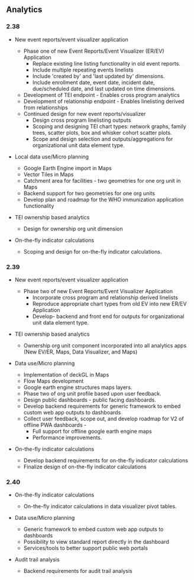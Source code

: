 ## Analytics

### 2.38

-   New event reports/event visualizer application

    -   Phase one of new Event Reports/Event Visualizer (ER/EV) Application
        -   Replace existing line listing functionality in old event reports.
        -   Include multiple repeating events linelists
        -   Include 'created by' and 'last updated by' dimensions. 
        -   Include enrollment date, event date, incident date, due/scheduled date, and last updated on time dimensions. 
    -   Development of TEI endpoint - Enables cross program analytics
    -   Development of relationship endpoint - Enables linelisting derived from relationships
    -   Continued design for new event reports/visualizer
        -   Design cross program linelisting outputs
        -   Scoping and designing TEI chart types: network graphs, family trees, scatter plots, box and whisker cohort scatter plots.
        -   Scope and design selection and outputs/aggregations for organizational unit data element type.

-   Local data use/Micro planning

    -   Google Earth Engine import in Maps
    -   Vector Tiles in Maps
    -   Catchment area for facilities - two geometries for one org unit in Maps
    -   Backend support for two geometries for one org units
    -   Develop plan and roadmap for the WHO immunization application functionality

-   TEI ownership based analytics

    -   Design for ownership org unit dimension

-   On-the-fly indicator calculations

    -   Scoping and design for on-the-fly indicator calculations.

### 2.39

-   New event reports/event visualizer application

    -   Phase two of new Event Reports/Event Visualizer Application
        -   Incorporate cross program and relationship derived linelists
        -   Reproduce appropriate chart types from old EV into new ER/EV Application
        -   Develop- backend and front end for outputs for organizational unit data element type.

-   TEI ownership based analytics

    -   Ownership org unit component incorporated into all analytics apps (New EV/ER, Maps, Data Visualizer, and Maps)

-   Data use/Micro planning

    -   Implementation of deckGL in Maps
    -   Flow Maps development
    -   Google earth engine structures maps layers.
    -   Phase two of org unit profile based upon user feedback.
    -   Design public dashboards - public facing dashboards.
    -   Develop backend requirements for generic framework to embed custom web app outputs to dashboards
    -   Collect user feedback, scope out, and develop roadmap for V2 of offline PWA dashboards -
        -   Full support for offline google earth engine maps
        -   Performance improvements.

-   On-the-fly indicator calculations

    -   Develop backend requirements for on-the-fly indicator calculations
    -   Finalize design of on-the-fly indicator calculations

### 2.40

-   On-the-fly indicator calculations

    -   On-the-fly indicator calculations in data visualizer pivot tables.

-   Data use/Micro planning

    -   Generic framework to embed custom web app outputs to dashboards
    -   Possibility to view standard report directly in the dashboard
    -   Services/tools to better support public web portals

-   Audit trail analysis

    -   Backend requirements for audit trail analysis
